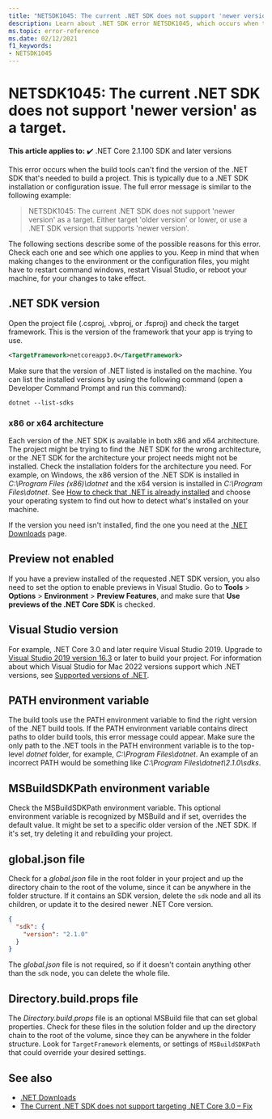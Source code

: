 ```yaml
---
title: "NETSDK1045: The current .NET SDK does not support 'newer version' as a target."
description: Learn about .NET SDK error NETSDK1045, which occurs when the build tools can't find the requested version of the .NET SDK.
ms.topic: error-reference
ms.date: 02/12/2021
f1_keywords:
- NETSDK1045
---
```

# NETSDK1045: The current .NET SDK does not support 'newer version' as a target.

**This article applies to:** ✔️ .NET Core 2.1.100 SDK and later versions

This error occurs when the build tools can't find the version of the .NET SDK that's needed to build a project. This is typically due to a .NET SDK installation or configuration issue. The full error message is similar to the following example:

> NETSDK1045: The current .NET SDK does not support 'newer version' as a target. Either target 'older version' or lower, or use a .NET SDK version that supports 'newer version'.

The following sections describe some of the possible reasons for this error. Check each one and see which one applies to you. Keep in mind that when making changes to the environment or the configuration files, you might have to restart command windows, restart Visual Studio, or reboot your machine, for your changes to take effect.

## .NET SDK version

Open the project file (.csproj, .vbproj, or .fsproj) and check the target framework. This is the version of the framework that your app is trying to use.

```xml
<TargetFramework>netcoreapp3.0</TargetFramework>
```

Make sure that the version of .NET listed is installed on the machine. You can list the installed versions by using the following command (open a Developer Command Prompt and run this command):

```dotnetcli
dotnet --list-sdks
```

### x86 or x64 architecture

Each version of the .NET SDK is available in both x86 and x64 architecture. The project might be trying to find the .NET SDK for the wrong architecture, or the .NET SDK for the architecture your project needs might not be installed. Check the installation folders for the architecture you need. For example, on Windows, the x86 version of the .NET SDK is installed in *C:\Program Files (x86)\dotnet* and the x64 version is installed in *C:\Program Files\dotnet*. See [How to check that .NET is already installed](../../install/how-to-detect-installed-versions.md) and choose your operating system to find out how to detect what's installed on your machine.

If the version you need isn't installed, find the one you need at the [.NET Downloads](https://dotnet.microsoft.com/download/dotnet) page.

## Preview not enabled

If you have a preview installed of the requested .NET SDK version, you also need to set the option to enable previews in Visual Studio. Go to **Tools** > **Options** > **Environment** > **Preview Features**, and make sure that **Use previews of the .NET Core SDK** is checked.

## Visual Studio version

For example, .NET Core 3.0 and later require Visual Studio 2019. Upgrade to [Visual Studio 2019 version 16.3](https://visualstudio.microsoft.com/downloads) or later to build your project. For information about which Visual Studio for Mac 2022 versions support which .NET versions, see [Supported versions of .NET](/visualstudio/mac/supported-versions-net?view=vsmac-2022).

## PATH environment variable

The build tools use the PATH environment variable to find the right version of the .NET build tools. If the PATH environment variable contains direct paths to older build tools, this error message could appear. Make sure the only path to the .NET tools in the PATH environment variable is to the top-level *dotnet* folder, for example, *C:\Program Files\dotnet*. An example of an incorrect PATH would be something like *C:\Program Files\dotnet\2.1.0\sdks*.

## MSBuildSDKPath environment variable

Check the MSBuildSDKPath environment variable. This optional environment variable is recognized by MSBuild and if set, overrides the default value. It might be set to a specific older version of the .NET SDK. If it's set, try deleting it and rebuilding your project.

## global.json file

Check for a *global.json* file in the root folder in your project and up the directory chain to the root of the volume, since it can be anywhere in the folder structure. If it contains an SDK version, delete the `sdk` node and all its children, or update it to the desired newer .NET Core version.

```json
{
  "sdk": {
    "version": "2.1.0"
  }
}
```

The *global.json* file is not required, so if it doesn't contain anything other than the `sdk` node, you can delete the whole file.

## Directory.build.props file

The *Directory.build.props* file is an optional MSBuild file that can set global properties. Check for these files in the solution folder and up the directory chain to the root of the volume, since they can be anywhere in the folder structure. Look for `TargetFramework` elements, or settings of `MSBuildSDKPath` that could override your desired settings.

## See also

- [.NET Downloads](https://dotnet.microsoft.com/download/dotnet)
- [The Current .NET SDK does not support targeting .NET Core 3.0 – Fix](https://www.ryadel.com/current-net-sdk-not-support-net-core-3-0-fix/)
